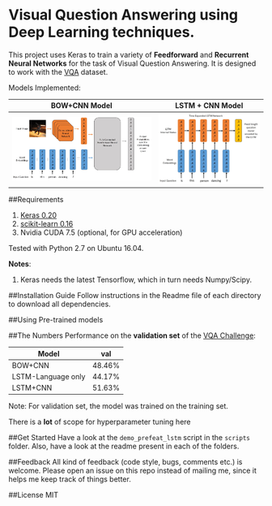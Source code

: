 # Visual Question Answering using Deep Learning techniques.

This project uses Keras to train a variety of **Feedforward** and **Recurrent Neural Networks** for the task of Visual Question Answering. It is designed to work with the [VQA](http://visualqa.org) dataset. 

Models Implemented:

|BOW+CNN Model  |  LSTM + CNN Model |
|--------------------------------------|-------------------------| 
| <img src="https://raw.githubusercontent.com/kshitiz38/vqa/master/model_1.jpg" alt="alt text" width="400" height=""> | <img src="https://raw.githubusercontent.com/kshitiz38/vqa/master/lstm_encoder.jpg" alt="alt text" width="300" height="whatever"> |


##Requirements
1. [Keras 0.20](http://keras.io/)
2. [scikit-learn 0.16](http://scikit-learn.org/)
3. Nvidia CUDA 7.5 (optional, for GPU acceleration)

Tested with Python 2.7 on Ubuntu 16.04.

**Notes**:

1. Keras needs the latest Tensorflow, which in turn needs Numpy/Scipy. 

##Installation Guide
Follow instructions in the Readme file of each directory to download all dependencies.

##Using Pre-trained models


##The Numbers
Performance on the **validation set** of the [VQA Challenge](http://visualqa.org/challenge.html):

| Model     		   | val           |
| ---------------------|:-------------:|
| BOW+CNN              | 48.46%		   |
| LSTM-Language only   | 44.17%        | 
| LSTM+CNN             | 51.63%        | 

Note: For validation set, the model was trained on the training set.

There is a **lot** of scope for hyperparameter tuning here

##Get Started
Have a look at the `demo_prefeat_lstm` script in the `scripts` folder. Also, have a look at the readme present in each of the folders.

##Feedback
All kind of feedback (code style, bugs, comments etc.) is welcome. Please open an issue on this repo instead of mailing me, since it helps me keep track of things better.

##License
MIT